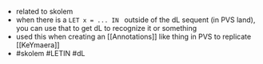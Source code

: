 - related to skolem
- when there is a `LET x = ... IN ` outside of the dL sequent (in PVS land), you can use that to get dL to recognize it or something
- used this when creating an [[Annotations]] like thing in PVS to replicate [[KeYmaera]]
- #skolem #LETIN #dL
